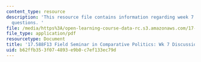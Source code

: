 ```yaml
---
content_type: resource
description: 'This resource file contains information regarding week 7 discussion
  questions. '
file: /media/https%3A/open-learning-course-data-rc.s3.amazonaws.com/17-588-field-seminar-in-comparative-politics-fall-2013/b62ffb353f074893e9b0c7ef133ec79d_MIT17_588F13_Week7Question.pdf
file_type: application/pdf
resourcetype: Document
title: '17.588F13 Field Seminar in Comparative Politics: Wk 7 Discussion Questions'
uid: b62ffb35-3f07-4893-e9b0-c7ef133ec79d
---
```

